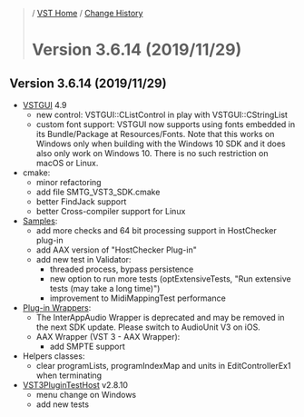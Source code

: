 >/ [VST Home](../) / [Change History](./Index.md)
>
># Version 3.6.14 (2019/11/29)

## Version 3.6.14 (2019/11/29)

- [VSTGUI](../What+is+the+VST+3+SDK/VSTGUI.md) 4.9
  - new control: VSTGUI::CListControl in play with VSTGUI::CStringList
  - custom font support: VSTGUI now supports using fonts embedded in its Bundle/Package at Resources/Fonts. Note that this works on Windows only when building with the Windows 10 SDK and it does also only work on Windows 10. There is no such restriction on macOS or Linux.
- cmake:
  - minor refactoring
  - add file SMTG_VST3_SDK.cmake
  - better FindJack support
  - better Cross-compiler support for Linux
- [Samples](../What+is+the+VST+3+SDK/Plug-in+Examples.md):
  - add more checks and 64 bit processing support in HostChecker plug-in
  - add AAX version of "HostChecker Plug-in"
  - add new test in Validator:
    - threaded process, bypass persistence
    - new option to run more tests (optExtensiveTests, "Run extensive tests (may take a long time)")
    - improvement to MidiMappingTest performance
- [Plug-in Wrappers](../What+is+the+VST+3+SDK/Wrappers/Index.md):
  - The InterAppAudio Wrapper is deprecated and may be removed in the next SDK update. Please switch to AudioUnit V3 on iOS.
  - AAX Wrapper (VST 3 - AAX Wrapper):
    - add SMPTE support
- Helpers classes:
  - clear programLists, programIndexMap and units in EditControllerEx1 when terminating
- [VST3PluginTestHost](../What+is+the+VST+3+SDK/Plug-in+Test+Host.md) v2.8.10
  - menu change on Windows
  - add new tests
